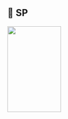 ## 📍 SP

 <img width="49%" height="195px" src="https://github-readme-stats.vercel.app/api/top-langs/?username=zmtheus&layout=compact&hide_border=true&title_color=00bfbf&text_color=00bfbf&bg_color=0d1117" />
</div>

